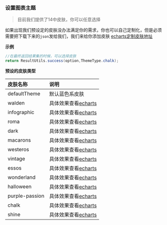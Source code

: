 ### 设置图表主题

>目前我们提供了14中皮肤，你可以任意选择

如果出现我们预设定的皮肤没办法满足你的需求，你也可以自己定制化，但是必须需要把下载下来的`json`发给我们，我们来给你添加皮肤
[echarts定制皮肤地址](https://echarts.baidu.com/theme-builder/)

**示例**

```java
//在最终返回结果集的时候，可以选择皮肤
return ResultUtils.success(option,ThemeType.chalk);
```

**预设的皮肤类型**

|皮肤名称|说明|
|:-|:-|
|defaultTheme|默认蓝色系皮肤|
|walden|具体效果查看[echarts](https://echarts.baidu.com/theme-builder/)|
|infographic|具体效果查看[echarts](https://echarts.baidu.com/theme-builder/)|
|roma|具体效果查看[echarts](https://echarts.baidu.com/theme-builder/)|
|dark|具体效果查看[echarts](https://echarts.baidu.com/theme-builder/)|
|macarons|具体效果查看[echarts](https://echarts.baidu.com/theme-builder/)|
|westeros|具体效果查看[echarts](https://echarts.baidu.com/theme-builder/)|
|vintage|具体效果查看[echarts](https://echarts.baidu.com/theme-builder/)|
|essos|具体效果查看[echarts](https://echarts.baidu.com/theme-builder/)|
|wonderland|具体效果查看[echarts](https://echarts.baidu.com/theme-builder/)|
|halloween|具体效果查看[echarts](https://echarts.baidu.com/theme-builder/)|
|purple-passion|具体效果查看[echarts](https://echarts.baidu.com/theme-builder/)|
|chalk|具体效果查看[echarts](https://echarts.baidu.com/theme-builder/)|
|shine|具体效果查看[echarts](https://echarts.baidu.com/theme-builder/)|
